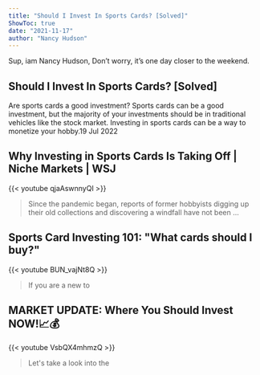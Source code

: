 ```yaml
---
title: "Should I Invest In Sports Cards? [Solved]"
ShowToc: true 
date: "2021-11-17"
author: "Nancy Hudson" 
---
```


Sup, iam Nancy Hudson, Don’t worry, it’s one day closer to the weekend.
## Should I Invest In Sports Cards? [Solved]
Are sports cards a good investment? Sports cards can be a good investment, but the majority of your investments should be in traditional vehicles like the stock market. Investing in sports cards can be a way to monetize your hobby.19 Jul 2022

## Why Investing in Sports Cards Is Taking Off | Niche Markets | WSJ
{{< youtube qjaAswnnyQI >}}
>Since the pandemic began, reports of former hobbyists digging up their old collections and discovering a windfall have not been ...

## Sports Card Investing 101: "What cards should I buy?"
{{< youtube BUN_vajNt8Q >}}
>If you are a new to 

## MARKET UPDATE: Where You Should Invest NOW!📈💰
{{< youtube VsbQX4mhmzQ >}}
>Let's take a look into the 

